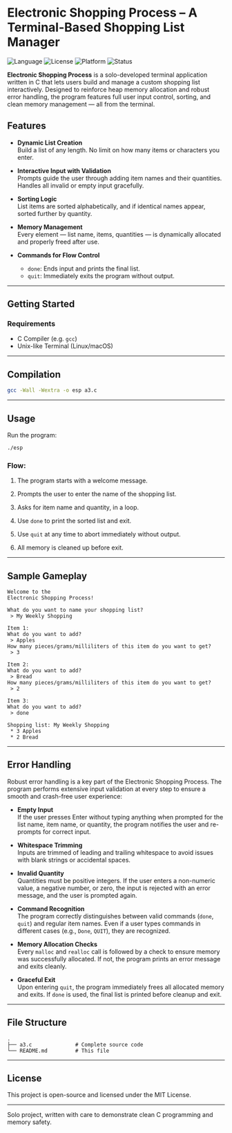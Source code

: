 # Electronic Shopping Process – A Terminal-Based Shopping List Manager

![Language](https://img.shields.io/badge/Language-C-blue.svg)
![License](https://img.shields.io/badge/License-MIT-green.svg)
![Platform](https://img.shields.io/badge/Platform-Unix%2Flike-lightgrey)
![Status](https://img.shields.io/badge/Status-Stable-brightgreen)

**Electronic Shopping Process** is a solo-developed terminal application written in C that lets users build and manage a custom shopping list interactively. Designed to reinforce heap memory allocation and robust error handling, the program features full user input control, sorting, and clean memory management — all from the terminal.

## Features

- **Dynamic List Creation**  
  Build a list of any length. No limit on how many items or characters you enter.

- **Interactive Input with Validation**  
  Prompts guide the user through adding item names and their quantities. Handles all invalid or empty input gracefully.

- **Sorting Logic**  
  List items are sorted alphabetically, and if identical names appear, sorted further by quantity.

- **Memory Management**  
  Every element — list name, items, quantities — is dynamically allocated and properly freed after use.

- **Commands for Flow Control**  
  - `done`: Ends input and prints the final list.  
  - `quit`: Immediately exits the program without output.

---

## Getting Started

### Requirements
- C Compiler (e.g. `gcc`)
- Unix-like Terminal (Linux/macOS)

---

## Compilation

```bash
gcc -Wall -Wextra -o esp a3.c
```

---

## Usage

Run the program:

```bash
./esp
```

### Flow:

1. The program starts with a welcome message.

2. Prompts the user to enter the name of the shopping list.

3. Asks for item name and quantity, in a loop.

4. Use `done` to print the sorted list and exit.

5. Use `quit` at any time to abort immediately without output.

6. All memory is cleaned up before exit.

---

## Sample Gameplay

```
Welcome to the
Electronic Shopping Process!

What do you want to name your shopping list?
 > My Weekly Shopping

Item 1:
What do you want to add?
 > Apples
How many pieces/grams/milliliters of this item do you want to get?
 > 3

Item 2:
What do you want to add?
 > Bread
How many pieces/grams/milliliters of this item do you want to get?
 > 2

Item 3:
What do you want to add?
 > done

Shopping list: My Weekly Shopping
 * 3 Apples
 * 2 Bread
```

---

## Error Handling

Robust error handling is a key part of the Electronic Shopping Process. The program performs extensive input validation at every step to ensure a smooth and crash-free user experience:

- **Empty Input**  
  If the user presses Enter without typing anything when prompted for the list name, item name, or quantity, the program notifies the user and re-prompts for correct input.

- **Whitespace Trimming**  
  Inputs are trimmed of leading and trailing whitespace to avoid issues with blank strings or accidental spaces.

- **Invalid Quantity**  
  Quantities must be positive integers. If the user enters a non-numeric value, a negative number, or zero, the input is rejected with an error message, and the user is prompted again.

- **Command Recognition**  
  The program correctly distinguishes between valid commands (`done`, `quit`) and regular item names. Even if a user types commands in different cases (e.g., `Done`, `QUIT`), they are recognized.

- **Memory Allocation Checks**  
  Every `malloc` and `realloc` call is followed by a check to ensure memory was successfully allocated. If not, the program prints an error message and exits cleanly.

- **Graceful Exit**  
  Upon entering `quit`, the program immediately frees all allocated memory and exits. If `done` is used, the final list is printed before cleanup and exit.

---

## File Structure

```
.
├── a3.c              # Complete source code
└── README.md         # This file
```

---

## License

This project is open-source and licensed under the MIT License.

---

Solo project, written with care to demonstrate clean C programming and memory safety.
